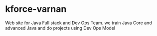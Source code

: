 # kforce-varnan
Web site for Java Full stack and Dev Ops Team.
we train Java Core and advanced Java and do projects using Dev Ops Model
